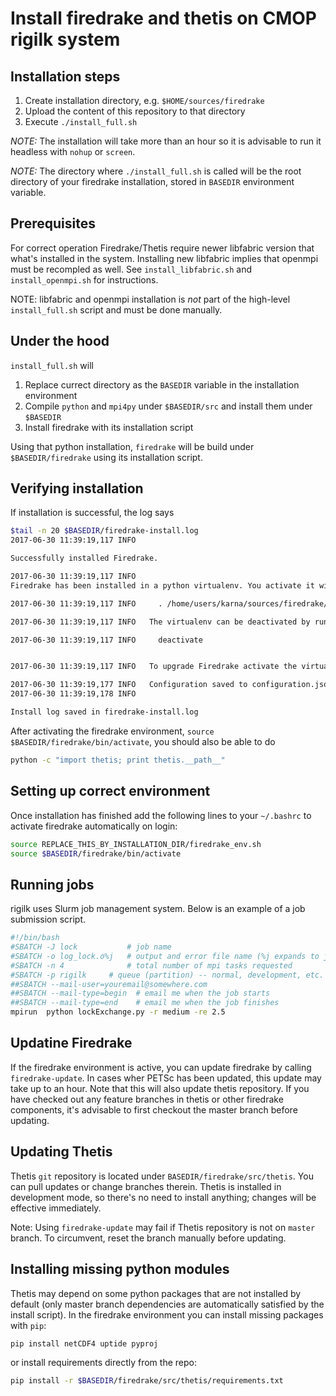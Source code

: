 # Install firedrake and thetis on CMOP rigilk system

## Installation steps

1. Create installation directory, e.g. `$HOME/sources/firedrake`
2. Upload the content of this repository to that directory
3. Execute `./install_full.sh`

*NOTE:* The installation will take more than an hour so it is advisable to run it headless with `nohup` or `screen`.

*NOTE:* The directory where `./install_full.sh` is called will be the root directory of your firedrake installation, stored in `BASEDIR` environment variable.

## Prerequisites

For correct operation Firedrake/Thetis require newer libfabric version that what's installed in the system.
Installing new libfabric implies that openmpi must be recompled as well.
See `install_libfabric.sh` and `install_openmpi.sh` for instructions.

NOTE: libfabric and openmpi installation is *not* part of the high-level `install_full.sh` script and must be done manually.


## Under the hood

`install_full.sh` will

1. Replace currect directory as the `BASEDIR` variable in the installation environment
1. Compile `python` and `mpi4py` under `$BASEDIR/src` and install them under `$BASEDIR`
1. Install firedrake with its installation script

Using that python installation, `firedrake` will be build under `$BASEDIR/firedrake` using its installation script.

## Verifying installation

If installation is successful, the log says

```bash
$tail -n 20 $BASEDIR/firedrake-install.log
2017-06-30 11:39:19,117 INFO

Successfully installed Firedrake.

2017-06-30 11:39:19,117 INFO
Firedrake has been installed in a python virtualenv. You activate it with:

2017-06-30 11:39:19,117 INFO     . /home/users/karna/sources/firedrake/firedrake/bin/activate

2017-06-30 11:39:19,117 INFO   The virtualenv can be deactivated by running:

2017-06-30 11:39:19,117 INFO     deactivate


2017-06-30 11:39:19,117 INFO   To upgrade Firedrake activate the virtualenv and run firedrake-update

2017-06-30 11:39:19,177 INFO   Configuration saved to configuration.json
2017-06-30 11:39:19,178 INFO

Install log saved in firedrake-install.log
```

After activating the firedrake environment, `source $BASEDIR/firedrake/bin/activate`, you should also be able to do

```bash
python -c "import thetis; print thetis.__path__"
```


## Setting up correct environment

Once installation has finished add the following lines to your `~/.bashrc` to activate firedrake automatically on login:

```bash
source REPLACE_THIS_BY_INSTALLATION_DIR/firedrake_env.sh
source $BASEDIR/firedrake/bin/activate
```

## Running jobs

rigilk uses Slurm job management system. Below is an example of a job submission script.

```bash
#!/bin/bash
#SBATCH -J lock           # job name
#SBATCH -o log_lock.o%j   # output and error file name (%j expands to jobID)
#SBATCH -n 4              # total number of mpi tasks requested
#SBATCH -p rigilk     # queue (partition) -- normal, development, etc.
##SBATCH --mail-user=youremail@somewhere.com
##SBATCH --mail-type=begin  # email me when the job starts
##SBATCH --mail-type=end    # email me when the job finishes
mpirun  python lockExchange.py -r medium -re 2.5
```

## Updatine Firedrake

If the firedrake environment is active, you can update firedrake by calling `firedrake-update`. In cases wher PETSc has been updated, this update may take up to an hour. Note that this will also update thetis repository. If you have checked out any feature branches in thetis or other firedrake components, it's advisable to first checkout the master branch before updating.

## Updating Thetis

Thetis `git` repository is located under `BASEDIR/firedrake/src/thetis`. You can pull updates or change branches therein. Thetis is installed in development mode, so there's no need to install anything; changes will be effective immediately.

Note: Using `firedrake-update` may fail if Thetis repository is not on `master` branch. To circumvent, reset the branch manually before updating.

## Installing missing python modules

Thetis may depend on some python packages that are not installed by default (only master branch dependencies are automatically satisfied by the install script). In the firedrake environment you can install missing packages with `pip`:

```bash
pip install netCDF4 uptide pyproj
```

or install requirements directly from the repo:

```bash
pip install -r $BASEDIR/firedrake/src/thetis/requirements.txt
```
